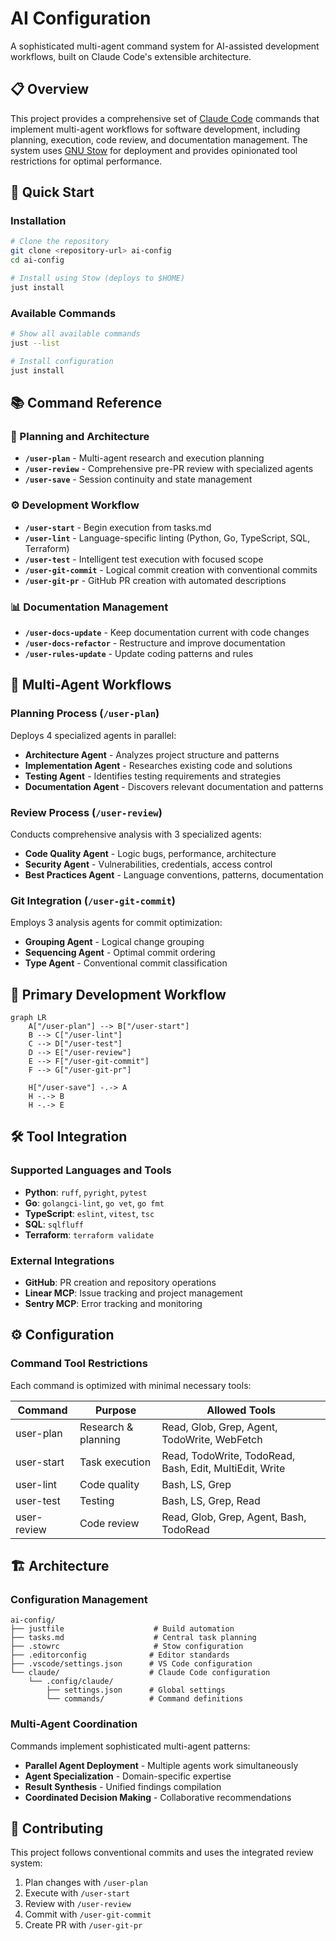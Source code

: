# AI Configuration

A sophisticated multi-agent command system for AI-assisted development workflows, built on Claude Code's extensible architecture.

## 📋 Overview

This project provides a comprehensive set of [Claude Code](https://www.anthropic.com/claude-code) commands that implement multi-agent workflows for software development, including planning, execution, code review, and documentation management. The system uses [GNU Stow](https://www.gnu.org/software/stow/) for deployment and provides opinionated tool restrictions for optimal performance.

## 🚀 Quick Start

### Installation

```sh
# Clone the repository
git clone <repository-url> ai-config
cd ai-config

# Install using Stow (deploys to $HOME)
just install
```

### Available Commands

```sh
# Show all available commands
just --list

# Install configuration
just install
```

## 📚 Command Reference

### 🧩 Planning and Architecture
- **`/user-plan`** - Multi-agent research and execution planning
- **`/user-review`** - Comprehensive pre-PR review with specialized agents
- **`/user-save`** - Session continuity and state management

### ⚙️ Development Workflow
- **`/user-start`** - Begin execution from tasks.md
- **`/user-lint`** - Language-specific linting (Python, Go, TypeScript, SQL, Terraform)
- **`/user-test`** - Intelligent test execution with focused scope
- **`/user-git-commit`** - Logical commit creation with conventional commits
- **`/user-git-pr`** - GitHub PR creation with automated descriptions

### 📊 Documentation Management
- **`/user-docs-update`** - Keep documentation current with code changes
- **`/user-docs-refactor`** - Restructure and improve documentation
- **`/user-rules-update`** - Update coding patterns and rules

## 🤖 Multi-Agent Workflows

### Planning Process (`/user-plan`)
Deploys 4 specialized agents in parallel:
- **Architecture Agent** - Analyzes project structure and patterns
- **Implementation Agent** - Researches existing code and solutions
- **Testing Agent** - Identifies testing requirements and strategies
- **Documentation Agent** - Discovers relevant documentation and patterns

### Review Process (`/user-review`)
Conducts comprehensive analysis with 3 specialized agents:
- **Code Quality Agent** - Logic bugs, performance, architecture
- **Security Agent** - Vulnerabilities, credentials, access control
- **Best Practices Agent** - Language conventions, patterns, documentation

### Git Integration (`/user-git-commit`)
Employs 3 analysis agents for commit optimization:
- **Grouping Agent** - Logical change grouping
- **Sequencing Agent** - Optimal commit ordering
- **Type Agent** - Conventional commit classification

## 🔄 Primary Development Workflow

```mermaid
graph LR
    A["/user-plan"] --> B["/user-start"]
    B --> C["/user-lint"]
    C --> D["/user-test"]
    D --> E["/user-review"]
    E --> F["/user-git-commit"]
    F --> G["/user-git-pr"]

    H["/user-save"] -.-> A
    H -.-> B
    H -.-> E
```

## 🛠️ Tool Integration

### Supported Languages and Tools
- **Python**: `ruff`, `pyright`, `pytest`
- **Go**: `golangci-lint`, `go vet`, `go fmt`
- **TypeScript**: `eslint`, `vitest`, `tsc`
- **SQL**: `sqlfluff`
- **Terraform**: `terraform validate`

### External Integrations
- **GitHub**: PR creation and repository operations
- **Linear MCP**: Issue tracking and project management
- **Sentry MCP**: Error tracking and monitoring

## ⚙️ Configuration

### Command Tool Restrictions
Each command is optimized with minimal necessary tools:

| Command | Purpose | Allowed Tools |
|---------|---------|---------------|
| user-plan | Research & planning | Read, Glob, Grep, Agent, TodoWrite, WebFetch |
| user-start | Task execution | Read, TodoWrite, TodoRead, Bash, Edit, MultiEdit, Write |
| user-lint | Code quality | Bash, LS, Grep |
| user-test | Testing | Bash, LS, Grep, Read |
| user-review | Code review | Read, Glob, Grep, Agent, Bash, TodoRead |

## 🏗️ Architecture

### Configuration Management
```text
ai-config/
├── justfile                    # Build automation
├── tasks.md                    # Central task planning
├── .stowrc                     # Stow configuration
├── .editorconfig              # Editor standards
├── .vscode/settings.json      # VS Code configuration
└── claude/                    # Claude Code configuration
    └── .config/claude/
        ├── settings.json      # Global settings
        └── commands/          # Command definitions
```

### Multi-Agent Coordination
Commands implement sophisticated multi-agent patterns:
- **Parallel Agent Deployment** - Multiple agents work simultaneously
- **Agent Specialization** - Domain-specific expertise
- **Result Synthesis** - Unified findings compilation
- **Coordinated Decision Making** - Collaborative recommendations

## 🤝 Contributing

This project follows conventional commits and uses the integrated review system:

1. Plan changes with `/user-plan`
2. Execute with `/user-start`
3. Review with `/user-review`
4. Commit with `/user-git-commit`
5. Create PR with `/user-git-pr`